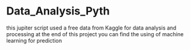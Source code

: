 # Data_Analysis_Pyth
this jupiter script used a free data from Kaggle for data analysis and processing
at the end of this project you can find the using of machine learning for prediction
